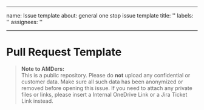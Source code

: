 <!--
Copyright (c) 2024 - 2025 Advanced Micro Devices, Inc. All rights reserved.

See LICENSE for license information.
-->

---
name: Issue template
about: general one stop issue template
title: ''
labels: ''
assignees: ''

---

# Pull Request Template

> **Note to AMDers:**  
> This is a public repository. Please do **not** upload any confidential or customer data. Make sure all such data has been anonymized or removed before opening this issue. If you need to attach any private files or links, please insert a Internal OneDrive Link or a Jira Ticket Link instead.
